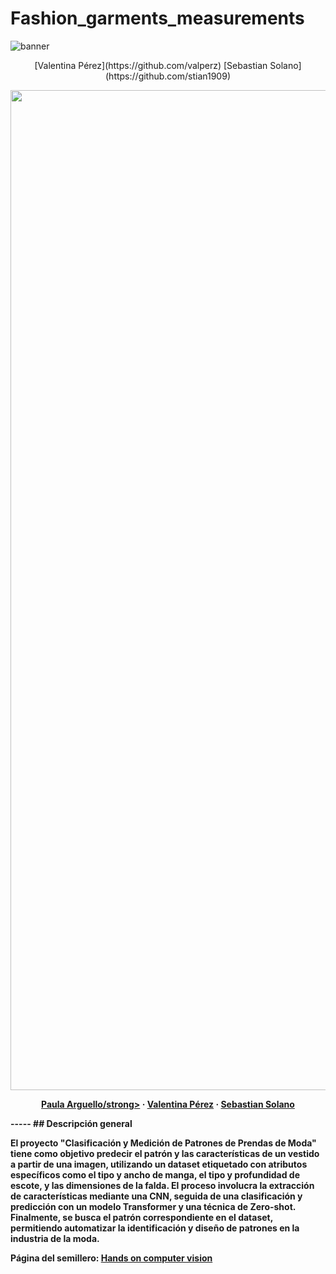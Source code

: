 # Fashion_garments_measurements
 
![banner](https://github.com/user-attachments/assets/097142d5-d665-49d2-a3aa-da1a79ba92d3)

<p align="center">
   [Valentina Pérez](https://github.com/valperz) [Sebastian Solano](https://github.com/stian1909)
</p>

<p align="center">
  <p align="center">
    <img src="./banner.png" alt="Description of the image" width="1600">
  <p align="center">
    <a href="https://github.com/paularguello07" rel="external nofollow noopener" target="_blank"><strong>Paula Arguello/strong></a>
    ·
    <a href="https://github.com/valperz" rel="external nofollow noopener" target="_blank"><strong>Valentina Pérez</strong></a>
    ·
    <a href="https://github.com/stian1909" rel="external nofollow noopener" target="_blank"><strong>Sebastian Solano</strong></a>
    
  </p>
-----
## Descripción general

El proyecto "Clasificación y Medición de Patrones de Prendas de Moda" tiene como objetivo predecir el patrón y las características de un vestido a partir de una imagen, utilizando un dataset etiquetado con atributos específicos como el tipo y ancho de manga, el tipo y profundidad de escote, y las dimensiones de la falda. El proceso involucra la extracción de características mediante una CNN, seguida de una clasificación y predicción con un modelo Transformer y una técnica de Zero-shot. Finalmente, se busca el patrón correspondiente en el dataset, permitiendo automatizar la identificación y diseño de patrones en la industria de la moda.

Página del semillero: [Hands on computer vision](semillerocv.github.io)


